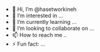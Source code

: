 - 👋 Hi, I’m @hasetworkineh
- 👀 I’m interested in ...
- 🌱 I’m currently learning ...
- 💞️ I’m looking to collaborate on ...
- 📫 How to reach me ..
- ⚡ Fun fact: ...

<!---
hasetworkineh/hasetworkineh is a ✨ special ✨ repository because its `README.md` (this file) appears on your GitHub profile.
You can click the Preview link to take a look at your changes.
--->
